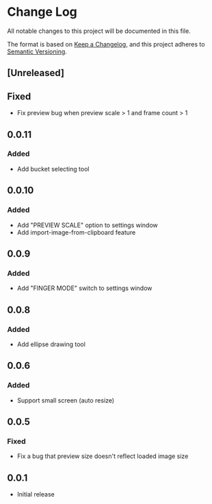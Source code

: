 # Change Log

All notable changes to this project will be documented in this file.

The format is based on [Keep a Changelog](https://keepachangelog.com/en/1.0.0/),
and this project adheres to [Semantic Versioning](https://semver.org/spec/v2.0.0.html).

## [Unreleased]

## Fixed

- Fix preview bug when preview scale > 1 and frame count > 1

## 0.0.11

### Added

- Add bucket selecting tool

## 0.0.10

### Added

- Add "PREVIEW SCALE" option to settings window
- Add import-image-from-clipboard feature

## 0.0.9

### Added

- Add "FINGER MODE" switch to settings window

## 0.0.8

### Added

- Add ellipse drawing tool

## 0.0.6

### Added

- Support small screen (auto resize)

## 0.0.5

### Fixed

- Fix a bug that preview size doesn't reflect loaded image size

## 0.0.1

- Initial release
